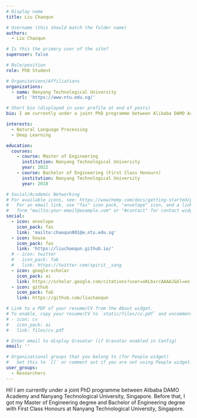 ```yaml
---
# Display name
title: Liu Chaoqun

# Username (this should match the folder name)
authors:
  - Liu Chaoqun

# Is this the primary user of the site?
superuser: false

# Role/position
role: PhD Student

# Organizations/Affiliations
organizations:
  - name: Nanyang Technological University
    url: 'https://www.ntu.edu.sg/'

# Short bio (displayed in user profile at end of posts)
bio: I am currently under a joint PhD programme between Alibaba DAMO Academy and Nanyang Technological University, Singapore.

interests:
  - Natural Language Processing
  - Deep Learning

education:
  courses:
    - course: Master of Engineering
      institution: Nanyang Technological University
      year: 2022
    - course: Bachelor of Engineering (First Class Honours)
      institution: Nanyang Technological University
      year: 2018

# Social/Academic Networking
# For available icons, see: https://wowchemy.com/docs/getting-started/page-builder/#icons
#   For an email link, use "fas" icon pack, "envelope" icon, and a link in the
#   form "mailto:your-email@example.com" or "#contact" for contact widget.
social:
  - icon: envelope
    icon_pack: fas
    link: 'mailto:chaoqun001@e.ntu.edu.sg'
  - icon: house
    icon_pack: fas
    link: 'https://liuchaoqun.github.io/'
  # - icon: twitter
  #   icon_pack: fab
  #   link: https://twitter.com/spirit__song
  - icon: google-scholar
    icon_pack: ai
    link: https://scholar.google.com/citations?user=oKL6xrcAAAAJ&hl=en
  - icon: github
    icon_pack: fab
    link: https://github.com/liuchaoqun

# Link to a PDF of your resume/CV from the About widget.
# To enable, copy your resume/CV to `static/files/cv.pdf` and uncomment the lines below.
# - icon: cv
#   icon_pack: ai
#   link: files/cv.pdf

# Enter email to display Gravatar (if Gravatar enabled in Config)
email: ''

# Organizational groups that you belong to (for People widget)
#   Set this to `[]` or comment out if you are not using People widget.
user_groups:
  - Researchers
---
```


Hi! I am currently under a joint PhD programme between Alibaba DAMO Academy and Nanyang Technological University, Singapore. Before that, I got my Master of Engineering degree and Bachelor of Engineering degree with First Class Honours at Nanyang Technological University, Singapore.
